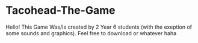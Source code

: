 # Tacohead-The-Game
Hello! This Game Was/Is created by 2 Year 6 students (with the exeption of some sounds and graphics).
Feel free to download or whatever haha
